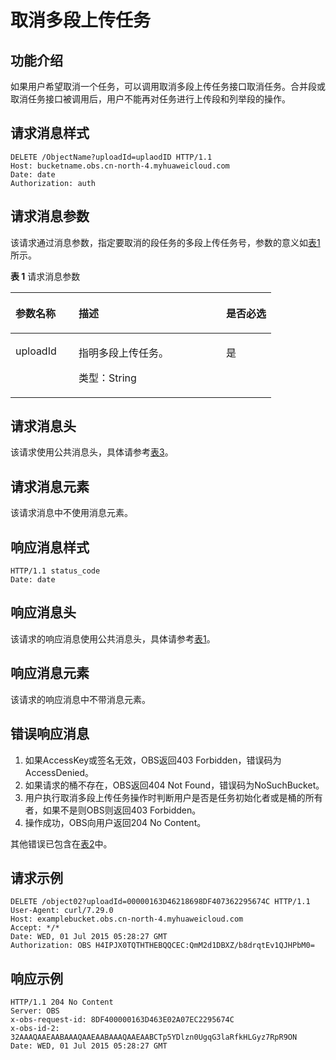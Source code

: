 # 取消多段上传任务<a name="obs_04_0103"></a>

## 功能介绍<a name="section5584184924715"></a>

如果用户希望取消一个任务，可以调用取消多段上传任务接口取消任务。合并段或取消任务接口被调用后，用户不能再对任务进行上传段和列举段的操作。

## 请求消息样式<a name="section26277376"></a>

```
DELETE /ObjectName?uploadId=uplaodID HTTP/1.1 
Host: bucketname.obs.cn-north-4.myhuaweicloud.com 
Date: date
Authorization: auth
```

## 请求消息参数<a name="section35169792"></a>

该请求通过消息参数，指定要取消的段任务的多段上传任务号，参数的意义如[表1](#table46411854)所示。

**表 1**  请求消息参数

<a name="table46411854"></a>
<table><thead align="left"><tr id="row5822871"><th class="cellrowborder" valign="top" width="24.240000000000002%" id="mcps1.2.4.1.1"><p id="p1890565"><a name="p1890565"></a><a name="p1890565"></a><strong id="b17015086"><a name="b17015086"></a><a name="b17015086"></a>参数名称</strong></p>
</th>
<th class="cellrowborder" valign="top" width="56.57%" id="mcps1.2.4.1.2"><p id="p36044731"><a name="p36044731"></a><a name="p36044731"></a><strong id="b55967129"><a name="b55967129"></a><a name="b55967129"></a>描述</strong></p>
</th>
<th class="cellrowborder" valign="top" width="19.189999999999998%" id="mcps1.2.4.1.3"><p id="p37043600"><a name="p37043600"></a><a name="p37043600"></a><strong id="b64956947"><a name="b64956947"></a><a name="b64956947"></a>是否必选</strong></p>
</th>
</tr>
</thead>
<tbody><tr id="row27021358"><td class="cellrowborder" valign="top" width="24.240000000000002%" headers="mcps1.2.4.1.1 "><p id="p41246365"><a name="p41246365"></a><a name="p41246365"></a>uploadId</p>
</td>
<td class="cellrowborder" valign="top" width="56.57%" headers="mcps1.2.4.1.2 "><p id="p52621257"><a name="p52621257"></a><a name="p52621257"></a>指明多段上传任务。</p>
<p id="p3829265"><a name="p3829265"></a><a name="p3829265"></a>类型：String</p>
</td>
<td class="cellrowborder" valign="top" width="19.189999999999998%" headers="mcps1.2.4.1.3 "><p id="p41735010"><a name="p41735010"></a><a name="p41735010"></a>是</p>
</td>
</tr>
</tbody>
</table>

## 请求消息头<a name="section48092677"></a>

该请求使用公共消息头，具体请参考[表3](构造请求.md#table25197309)。

## 请求消息元素<a name="section30180910"></a>

该请求消息中不使用消息元素。

## 响应消息样式<a name="section3192742"></a>

```
HTTP/1.1 status_code
Date: date
```

## 响应消息头<a name="section28734685"></a>

该请求的响应消息使用公共消息头，具体请参考[表1](返回结果.md#d0e686)。

## 响应消息元素<a name="section57285581"></a>

该请求的响应消息中不带消息元素。

## 错误响应消息<a name="section45808181"></a>

1.  如果AccessKey或签名无效，OBS返回403 Forbidden，错误码为AccessDenied。
2.  如果请求的桶不存在，OBS返回404 Not Found，错误码为NoSuchBucket。
3.  用户执行取消多段上传任务操作时判断用户是否是任务初始化者或是桶的所有者，如果不是则OBS则返回403 Forbidden。
4.  操作成功，OBS向用户返回204 No Content。

其他错误已包含在[表2](错误码.md#d0e843)中。

## 请求示例<a name="section7359175714244"></a>

```
DELETE /object02?uploadId=00000163D46218698DF407362295674C HTTP/1.1
User-Agent: curl/7.29.0
Host: examplebucket.obs.cn-north-4.myhuaweicloud.com
Accept: */*
Date: WED, 01 Jul 2015 05:28:27 GMT
Authorization: OBS H4IPJX0TQTHTHEBQQCEC:QmM2d1DBXZ/b8drqtEv1QJHPbM0=
```

## 响应示例<a name="section1256614588720"></a>

```
HTTP/1.1 204 No Content
Server: OBS
x-obs-request-id: 8DF400000163D463E02A07EC2295674C
x-obs-id-2: 32AAAQAAEAABAAAQAAEAABAAAQAAEAABCTp5YDlzn0UgqG3laRfkHLGyz7RpR9ON
Date: WED, 01 Jul 2015 05:28:27 GMT
```

